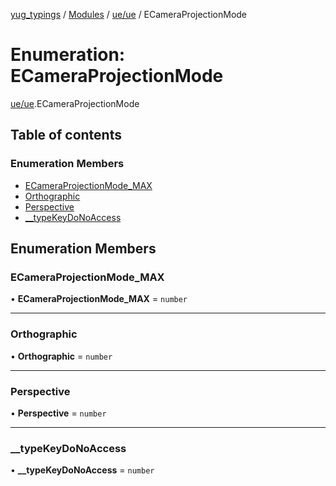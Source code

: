 [yug_typings](../README.md) / [Modules](../modules.md) / [ue/ue](../modules/ue_ue.md) / ECameraProjectionMode

# Enumeration: ECameraProjectionMode

[ue/ue](../modules/ue_ue.md).ECameraProjectionMode

## Table of contents

### Enumeration Members

- [ECameraProjectionMode\_MAX](ue_ue.ECameraProjectionMode.md#ecameraprojectionmode_max)
- [Orthographic](ue_ue.ECameraProjectionMode.md#orthographic)
- [Perspective](ue_ue.ECameraProjectionMode.md#perspective)
- [\_\_typeKeyDoNoAccess](ue_ue.ECameraProjectionMode.md#__typekeydonoaccess)

## Enumeration Members

### ECameraProjectionMode\_MAX

• **ECameraProjectionMode\_MAX** = `number`

___

### Orthographic

• **Orthographic** = `number`

___

### Perspective

• **Perspective** = `number`

___

### \_\_typeKeyDoNoAccess

• **\_\_typeKeyDoNoAccess** = `number`
